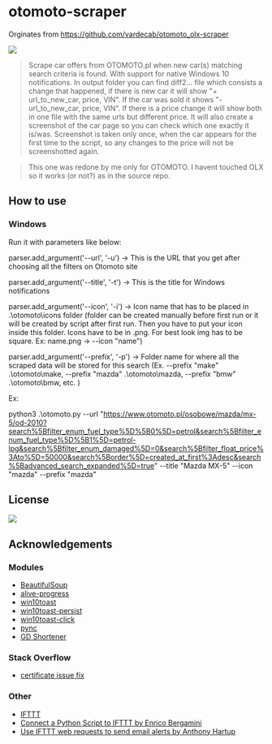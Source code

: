 # otomoto-scraper

Orginates from https://github.com/vardecab/otomoto_olx-scraper

![](https://img.shields.io/badge/platform-Windows-blue)

>Scrape car offers from OTOMOTO․pl when new car(s) matching search criteria is found. With support for native Windows 10 notifications. In output folder you can find diff2... file which consists a change that happened, if there is new car it will show "+ url_to_new_car, price, VIN". If the car was sold it shows "- url_to_new_car, price, VIN". If there is a price change it will show both in one file with the same urls but different price. It will also create a screenshot of the car page so you can check which one exactly it is/was. Screenshot is taken only once, when the car appears for the first time to the script, so any changes to the price will not be screenshotted again. 

>This one was redone by me only for OTOMOTO. I havent touched OLX so it works (or not?) as in the source repo. 

<!-- Lorem ipsum dolor sit amet, consectetuer adipiscing elit. Aenean commodo ligula eget dolor. Aenean massa. Cumanos sociis natoque penatibus et magnis dis parturient montes, nascetur ridiculus mus. Donec quam felis, ultricies nec, pellentesque eu, pretium quis, sem. Nulla consequat massa quis enim. -->

## How to use
### Windows

Run it with parameters like below:

parser.add_argument('--url', '-u') -> This is the URL that you get after choosing all the filters on Otomoto site

parser.add_argument('--title', '-t') -> This is the title for Windows notifications

parser.add_argument('--icon', '-i') -> Icon name that has to be placed in .\otomoto\icons folder (folder can be created manually before first run or it will be created by script after first run. Then you have to put your icon inside this folder. Icons have to be in .png. For best look img has to be square. Ex: name.png -> --icon "name")

parser.add_argument('--prefix', '-p') -> Folder name for where all the scraped data will be stored for this search (Ex. --prefix "make" .\otomoto\make, --prefix "mazda" .\otomoto\mazda, --prefix "bmw" .\otomoto\bmw, etc. )

Ex:

python3 .\otomoto.py --url "https://www.otomoto.pl/osobowe/mazda/mx-5/od-2010?search%5Bfilter_enum_fuel_type%5D%5B0%5D=petrol&search%5Bfilter_enum_fuel_type%5D%5B1%5D=petrol-lpg&search%5Bfilter_enum_damaged%5D=0&search%5Bfilter_float_price%3Ato%5D=50000&search%5Border%5D=created_at_first%3Adesc&search%5Badvanced_search_expanded%5D=true" --title "Mazda MX-5" --icon "mazda" --prefix "mazda"


<!-- ## Roadmap

- lorem ipsum -->

## License

![](https://img.shields.io/github/license/vardecab/otomoto_olx-scraper)
<!-- GNU General Public License v3.0, see [LICENSE.md](https://github.com/vardecab/PROJECT/blob/master/LICENSE). -->

## Acknowledgements

### Modules
- [BeautifulSoup](https://www.crummy.com/software/BeautifulSoup/)
- [alive-progress](https://github.com/rsalmei/alive-progress)
- [win10toast](https://github.com/jithurjacob/Windows-10-Toast-Notifications)
- [win10toast-persist](https://github.com/tnthieding/Windows-10-Toast-Notifications)
- [win10toast-click](https://github.com/vardecab/win10toast-click)
- [pync](https://github.com/SeTeM/pync)
- [GD Shortener](https://github.com/torre76/gd_shortener)
<!-- - [termcolor](https://pypi.org/project/termcolor/) -->

### Stack Overflow
- [certificate issue fix](https://stackoverflow.com/questions/52805115/certificate-verify-failed-unable-to-get-local-issuer-certificate)

### Other
- [IFTTT](https://ifttt.com/)
- [Connect a Python Script to IFTTT by Enrico Bergamini](https://medium.com/mai-piu-senza/connect-a-python-script-to-ifttt-8ee0240bb3aa)
- [Use IFTTT web requests to send email alerts by Anthony Hartup](https://anthscomputercave.com/tutorials/ifttt/using_ifttt_web_request_email.html)
